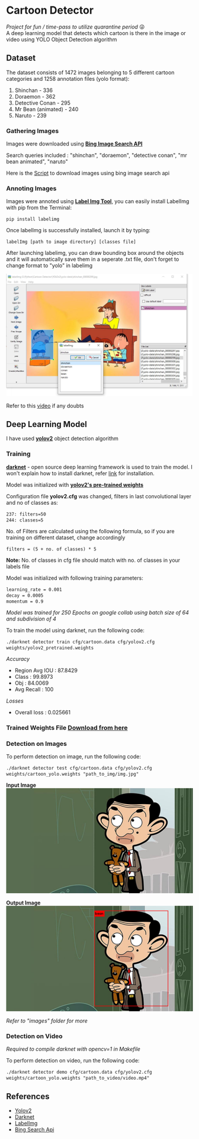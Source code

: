 # **Cartoon Detector**
*Project for fun / time-pass to utilize quarantine period* 😜  
A deep learning model that detects which cartoon is there in the image or video using YOLO Object Detection algorithm
## Dataset
The dataset consists of 1472 images belonging to 5 different cartoon categories and 1258 annotation files (yolo format):
1. Shinchan - 336
2. Doraemon - 362
3. Detective Conan - 295
4. Mr Bean (animated) - 240
5. Naruto - 239  
### Gathering Images
Images were downloaded using [**Bing Image Search API**](https://azure.microsoft.com/en-in/services/cognitive-services/bing-image-search-api/)  
  
Search queries included : "shinchan", "doraemon", "detective conan", "mr bean animated", "naruto"  
  
Here is the [Script](https://github.com/jainamshah17/cartoon-detector/blob/master/scripts/bing_images.py) to download images using bing image search api  
  
### Annoting Images
Images were annoted using [**Label Img Tool**](https://github.com/tzutalin/labelImg), you can easily install LabelImg with pip from the Terminal:  
```
pip install labelimg
```  
Once labelImg is successfully installed, launch it by typing:  
```
labelImg [path to image directory] [classes file]
```  
After launching labelimg, you can draw bounding box around the objects and it will automatically save them in a seperate .txt file, don't forget to change format to "yolo" in labelimg  
  
![labelImg](https://github.com/jainamshah17/cartoon-detector/blob/master/images/labelimg.jpg)  
  
Refer to this [video](https://youtu.be/zSda1AoUTkc) if any doubts
## Deep Learning Model
I have used [**yolov2**](https://arxiv.org/pdf/1612.08242.pdf) object detection algorithm  
### Training  
[**darknet**](https://github.com/AlexeyAB/darknet) - open source deep learning framework is used to train the model. I won't explain how to install darknet, refer [link](https://pjreddie.com/darknet/install/) for installation.  
  
Model was initialized with [**yolov2's pre-trained weights**](https://pjreddie.com/darknet/yolo/)  
  
Configuration file **yolov2.cfg** was changed, filters in last convolutional layer and no of classes as:  
```
237: filters=50
244: classes=5
```  
No. of Filters are calculated using the following formula, so if you are training on different dataset, change accordingly
```
filters = (5 + no. of classes) * 5
```  
**Note:** No. of classes in cfg file should match with no. of classes in your labels file  
  
Model was initialized with following training parameters:  
```
learning_rate = 0.001  
decay = 0.0005  
momentum = 0.9  
```
*Model was trained for 250 Epochs on google collab using batch size of 64 and subdivision of 4*    
  
To train the model using darknet, run the following code:  
  ```
  ./darknet detector train cfg/cartoon.data cfg/yolov2.cfg weights/yolov2_pretrained.weights
  ```
  
*Accuracy*  
  - Region Avg IOU : 87.8429  
  - Class : 99.8973  
  - Obj : 84.0069  
  - Avg Recall : 100  
    
*Losses*  
  - Overall loss : 0.025661  
    
### Trained Weights File [Download from here](https://drive.google.com/file/d/1zx5nlMvY95NlH1qmDjS8TWo2a0N2Nspi/view)  
### Detection on Images
To perform detection on image, run the following code:  
  ```
  ./darknet detector test cfg/cartoon.data cfg/yolov2.cfg weights/cartoon_yolo.weights "path_to_img/img.jpg"
  ```  
      
**Input Image**  
![Input Image](https://github.com/jainamshah17/cartoon-detector/blob/master/images/inputs/bean_4.jpg)  
  
**Output Image**  
![Output Image](https://github.com/jainamshah17/cartoon-detector/blob/master/images/outputs/bean_4.jpg)  
  
*Refer to "images" folder for more*  
  
### Detection on Video  
*Required to compile darknet with opencv=1 in Makefile*  
  
To perform detection on video, run the following code:  
  ```
  ./darknet detector demo cfg/cartoon.data cfg/yolov2.cfg weights/cartoon_yolo.weights "path_to_video/video.mp4"
  ```  
## References  
- [Yolov2](https://arxiv.org/pdf/1612.08242.pdf)  
- [Darknet](https://github.com/AlexeyAB/darknet)  
- [LabelImg](https://github.com/tzutalin/labelImg)  
- [Bing Search Api](https://azure.microsoft.com/en-in/services/cognitive-services/bing-image-search-api/)  
